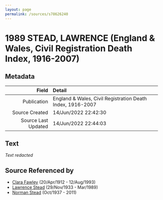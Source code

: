 ```yaml
---
layout: page
permalink: /sources/s78626240
---
```


# 1989 STEAD, LAWRENCE (England & Wales, Civil Registration Death Index, 1916-2007)

## Metadata
Field | Detail
---:|:---
Publication | England & Wales, Civil Registration Death Index, 1916-2007
Source Created | 14/Jun/2022 22:42:30
Source Last Updated | 14/Jun/2022 22:44:03

## Text

_Text redacted_
## Source Referenced by

* [Clara Fawley](../people/@7539126@-clara-fawley-b1912-4-20-d1993-8-12.md) (20/Apr/1912 - 12/Aug/1993)
* [Lawrence Stead](../people/@18256653@-lawrence-stead-b1933-11-29-d1989-3.md) (29/Nov/1933 - Mar/1989)
* [Norman Stead](../people/@69808462@-norman-stead-b1937-10-d2011.md) (Oct/1937 - 2011)
